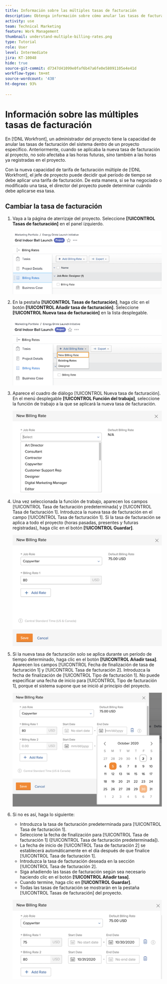 ```yaml
---
title: Información sobre las múltiples tasas de facturación
description: Obtenga información sobre cómo anular las tasas de facturación del sistema en un proyecto.
activity: use
team: Technical Marketing
feature: Work Management
thumbnail: understand-multiple-billing-rates.png
type: Tutorial
role: User
level: Intermediate
jira: KT-10048
hide: true
source-git-commit: d7347d41099e0faf6b47a6fe0e58091105e4e41d
workflow-type: tm+mt
source-wordcount: '438'
ht-degree: 93%

---
```


# Información sobre las múltiples tasas de facturación

En [!DNL Workfront], un administrador del proyecto tiene la capacidad de anular las tasas de facturación del sistema dentro de un proyecto específico. Anteriormente, cuando se aplicaba la nueva tasa de facturación al proyecto, no solo afectaba a las horas futuras, sino también a las horas ya registradas en el proyecto.

Con la nueva capacidad de tarifa de facturación múltiple de [!DNL Workfront], el jefe de proyecto puede decidir qué período de tiempo se debe aplicar una tarifa de facturación. De esta manera, si se ha negociado o modificado una tasa, el director del proyecto puede determinar cuándo debe aplicarse esa tasa.

## Cambiar la tasa de facturación

1. Vaya a la página de aterrizaje del proyecto. Seleccione **[!UICONTROL Tasas de facturación]** en el panel izquierdo.

   ![Una imagen seleccionando [!UICONTROL Tasas de facturación] en [!DNL Workfront]](assets/project-finances-1.png)

1. En la pestaña **[!UICONTROL Tasas de facturación]**, haga clic en el botón **[!UICONTROL Añadir tasa de facturación]**. Seleccione **[!UICONTROL Nueva tasa de facturación]** en la lista desplegable.

   ![Una imagen que muestra la selección de la [!UICONTROL Nueva tasa de facturación] en [!DNL Workfront]](assets/project-finances-2.png)

1. Aparece el cuadro de diálogo [!UICONTROL Nueva tasa de facturación]. En el menú desplegable **[!UICONTROL Función del trabajo]**, seleccione la función de trabajo a la que se aplicará la nueva tasa de facturación.

   ![Una imagen que muestra la selección de funciones de trabajo en una nueva tasa de facturación en [!DNL Workfront]](assets/project-finances-3.png)

1. Una vez seleccionada la función de trabajo, aparecen los campos [!UICONTROL Tasa de facturación predeterminada] y [!UICONTROL Tasa de facturación 1]. Introduzca la nueva tasa de facturación en el campo [!UICONTROL Tasa de facturación 1]. Si la tasa de facturación se aplica a todo el proyecto (horas pasadas, presentes y futuras registradas), haga clic en el botón **[!UICONTROL Guardar]**.

   ![Una imagen que muestra cómo guardar una nueva tasa de facturación que se aplica a todo el proyecto en [!DNL Workfront]](assets/project-finances-5.png)

1. Si la nueva tasa de facturación solo se aplica durante un período de tiempo determinado, haga clic en el botón **[!UICONTROL Añadir tasa]**. Aparecen los campos [!UICONTROL Fecha de finalización de tasa de facturación 1] y [!UICONTROL Tasa de facturación 2]. Introduzca la fecha de finalización de [!UICONTROL Tipo de facturación 1]. No puede especificar una fecha de inicio para [!UICONTROL Tipo de facturación 1], porque el sistema supone que se inició al principio del proyecto.

   ![Una imagen que muestra cómo se crea una nueva tasa de facturación que se aplica a un período determinado, a partir del inicio del proyecto en [!DNL Workfront]](assets/project-finances-6.png)

1. Si no es así, haga lo siguiente:

   * Introduzca la tasa de facturación predeterminada para [!UICONTROL Tasa de facturación 1].
   * Seleccione la fecha de finalización para [!UICONTROL Tasa de facturación 1] ([!UICONTROL Tasa de facturación predeterminada]).
   * La fecha de inicio de [!UICONTROL Tasa de facturación 2] se establecerá automáticamente en el día después de que finalice [!UICONTROL Tasa de facturación 1].
   * Introduzca la tasa de facturación deseada en la sección [!UICONTROL Tasa de facturación 2].
   * Siga añadiendo las tasas de facturación según sea necesario haciendo clic en el botón **[!UICONTROL Añadir tasa]**.
   * Cuando termine, haga clic en **[!UICONTROL Guardar]**.
   * Todas las tasas de facturación se mostrarán en la pestaña [!UICONTROL Tasas de facturación] del proyecto.

   ![Una imagen creando nuevas tasas de facturación que se aplican a los diferentes períodos de tiempo en [!DNL Workfront]](assets/project-finances-7.png)
